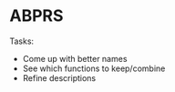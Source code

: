 # ABPRS

Tasks:
- Come up with better names
- See which functions to keep/combine
- Refine descriptions 
